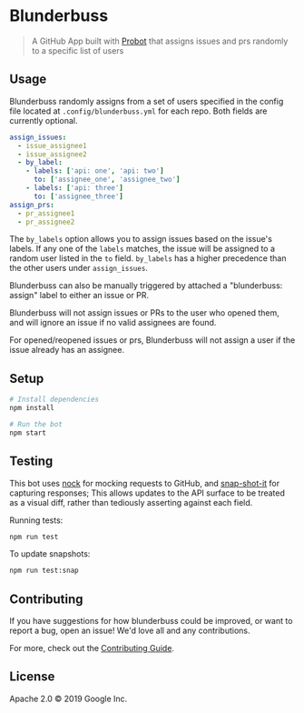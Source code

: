 # Blunderbuss

> A GitHub App built with [Probot](https://github.com/probot/probot) that assigns issues and prs 
randomly to a specific list of users

## Usage

Blunderbuss randomly assigns from a set of users specified in the config file located at 
`.config/blunderbuss.yml` for each repo. Both fields are currently optional. 

```yaml
assign_issues:
  - issue_assignee1
  - issue_assignee2
  - by_label:
    - labels: ['api: one', 'api: two']
      to: ['assignee_one', 'assignee_two']
    - labels: ['api: three']
      to: ['assignee_three']
assign_prs:
  - pr_assignee1
  - pr_assignee2
```

The `by_labels` option allows you to assign issues based on the issue's labels.
If any one of the `labels` matches, the issue will be assigned to a random user
listed in the `to` field. `by_labels` has a higher precedence than the other
users under `assign_issues`.

Blunderbuss can also be manually triggered by attached a "blunderbuss: assign" label to either an
issue or PR.

Blunderbuss will not assign issues or PRs to the user who opened them, and will ignore an issue
if no valid assignees are found.

For opened/reopened issues or prs, Blunderbuss will not assign a user if the issue already has an
assignee.

## Setup

```sh
# Install dependencies
npm install

# Run the bot
npm start
```

## Testing

This bot uses [nock](https://www.npmjs.com/package/nock) for mocking requests
to GitHub, and [snap-shot-it](https://www.npmjs.com/package/snap-shot-it) for capturing
responses; This allows updates to the API surface to be treated as a visual diff,
rather than tediously asserting against each field.

Running tests:

```sh
npm run test
```

To update snapshots:

```sh
npm run test:snap
```

## Contributing

If you have suggestions for how blunderbuss could be improved, or want to report a bug, open an issue! We'd love all and any contributions.

For more, check out the [Contributing Guide](CONTRIBUTING.md).

## License

Apache 2.0 © 2019 Google Inc.

